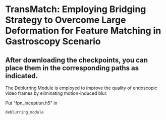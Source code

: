 # TransMatch: Employing Bridging Strategy to Overcome Large Deformation for Feature Matching in Gastroscopy Scenario

## After downloading the checkpoints, you can place them in the corresponding paths as indicated.



The Deblurring Module is employed to improve the quality of endoscopic video frames by eliminating motion-induced blur.



Put "fpn_inception.h5" in
```
deblurring_module
```
